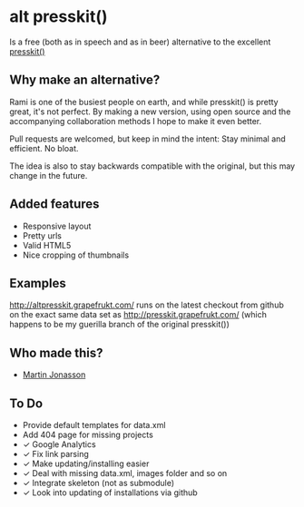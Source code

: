 # alt presskit()

Is a free (both as in speech and as in beer) alternative to the excellent [presskit()](http://dopresskit.com/)

## Why make an alternative?

Rami is one of the busiest people on earth, and while presskit() is pretty great, it's not perfect. By making a new version, using open source and the accompanying collaboration methods I hope to make it even better. 

Pull requests are welcomed, but keep in mind the intent: Stay minimal and efficient. No bloat.

The idea is also to stay backwards compatible with the original, but this may change in the future. 

## Added features

* Responsive layout
* Pretty urls
* Valid HTML5
* Nice cropping of thumbnails

## Examples

http://altpresskit.grapefrukt.com/ runs on the latest checkout from github on the exact same data set as http://presskit.grapefrukt.com/ (which happens to be my guerilla branch of the original presskit())

## Who made this?

* [Martin Jonasson](http://grapefrukt.com)

## To Do
- Provide default templates for data.xml
- Add 404 page for missing projects 
- ✓ Google Analytics
- ✓ Fix link parsing
- ✓ Make updating/installing easier
- ✓ Deal with missing data.xml, images folder and so on
- ✓ Integrate skeleton (not as submodule)
- ✓ Look into updating of installations via github